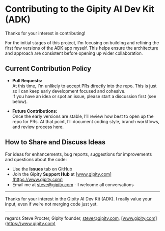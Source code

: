 # Contributing to the Gipity AI Dev Kit (ADK)

Thanks for your interest in contributing!

For the initial stages of this project, I’m focusing on building and refining the first few versions of the ADK app myself. This helps ensure the architecture and approach are consistent before opening up wider collaboration.

## Current Contribution Policy

- **Pull Requests:**  
  At this time, I’m unlikely to accept PRs directly into the repo. This is just so I can keep early development focused and cohesive.  
  If you have an idea or spot an issue, please start a discussion first (see below).

- **Future Contributions:**  
  Once the early versions are stable, I’ll review how best to open up the repo for PRs. At that point, I’ll document coding style, branch workflows, and review process here.

## How to Share and Discuss Ideas
For ideas for enhancements, bug reports, suggestions for improvements and questions about the code:

- Use the **Issues** tab on GitHub
- Join the Gipity **Support Hub** at [www.gipity.com](https://www.gipity.com)
- Email me at [steve@gipity.com](mailto:steve@gipity.com) - I welcome all conversations

---

Thanks for your interest in the Gipity AI Dev Kit (ADK). I really value your input, even if we’re not merging code just yet.

---

regards
Steve Procter, Gipity founder, [steve@gipity.com](mailto:steve@gipity.com), [www.gipity.com](https://www.gipity.com)